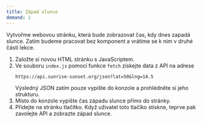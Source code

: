 ```yaml
---
title: Západ slunce
demand: 2
---
```


Vytvořme webovou stránku, která bude zobrazovat čas, kdy dnes zapadá slunce. Zatím budeme pracovat bez komponent a vrátíme se k nim v druhé části lekce.

1. Založte si novou HTML stránku s JavaScriptem. 
1. Ve souboru `index.js` pomocí funkce `fetch` získejte data z API na adrese 
   ```
   https://api.sunrise-sunset.org/json?lat=50&lng=14.5
   ```
   Výsledný JSON zatím pouze vypište do konzole a prohlédněte si jeho strukturu.
1. Místo do konzole vypište čas západu slunce přímo do stránky.
1. Přidejte na stránku tlačítko. Když uživatel toto tlačíko stiskne, teprve pak zavolejte API a zobrazte západ slunce.
